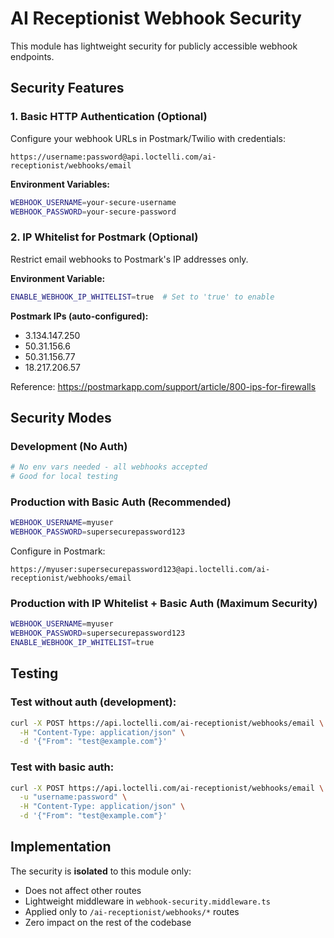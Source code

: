 # AI Receptionist Webhook Security

This module has lightweight security for publicly accessible webhook endpoints.

## Security Features

### 1. Basic HTTP Authentication (Optional)

Configure your webhook URLs in Postmark/Twilio with credentials:

```
https://username:password@api.loctelli.com/ai-receptionist/webhooks/email
```

**Environment Variables:**
```bash
WEBHOOK_USERNAME=your-secure-username
WEBHOOK_PASSWORD=your-secure-password
```

### 2. IP Whitelist for Postmark (Optional)

Restrict email webhooks to Postmark's IP addresses only.

**Environment Variable:**
```bash
ENABLE_WEBHOOK_IP_WHITELIST=true  # Set to 'true' to enable
```

**Postmark IPs (auto-configured):**
- 3.134.147.250
- 50.31.156.6
- 50.31.156.77
- 18.217.206.57

Reference: https://postmarkapp.com/support/article/800-ips-for-firewalls

## Security Modes

### Development (No Auth)
```bash
# No env vars needed - all webhooks accepted
# Good for local testing
```

### Production with Basic Auth (Recommended)
```bash
WEBHOOK_USERNAME=myuser
WEBHOOK_PASSWORD=supersecurepassword123
```

Configure in Postmark:
```
https://myuser:supersecurepassword123@api.loctelli.com/ai-receptionist/webhooks/email
```

### Production with IP Whitelist + Basic Auth (Maximum Security)
```bash
WEBHOOK_USERNAME=myuser
WEBHOOK_PASSWORD=supersecurepassword123
ENABLE_WEBHOOK_IP_WHITELIST=true
```

## Testing

### Test without auth (development):
```bash
curl -X POST https://api.loctelli.com/ai-receptionist/webhooks/email \
  -H "Content-Type: application/json" \
  -d '{"From": "test@example.com"}'
```

### Test with basic auth:
```bash
curl -X POST https://api.loctelli.com/ai-receptionist/webhooks/email \
  -u "username:password" \
  -H "Content-Type: application/json" \
  -d '{"From": "test@example.com"}'
```

## Implementation

The security is **isolated** to this module only:
- Does not affect other routes
- Lightweight middleware in `webhook-security.middleware.ts`
- Applied only to `/ai-receptionist/webhooks/*` routes
- Zero impact on the rest of the codebase
